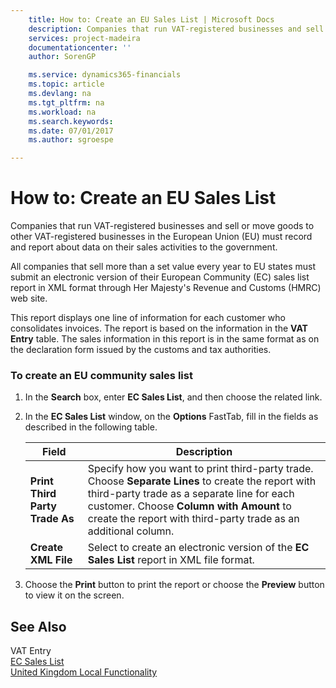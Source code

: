 ```yaml
---
    title: How to: Create an EU Sales List | Microsoft Docs
    description: Companies that run VAT-registered businesses and sell or move goods to other VAT-registered businesses in the European Union (EU) must record and report about data on their sales activities to the government.
    services: project-madeira
    documentationcenter: ''
    author: SorenGP

    ms.service: dynamics365-financials
    ms.topic: article
    ms.devlang: na
    ms.tgt_pltfrm: na
    ms.workload: na
    ms.search.keywords:
    ms.date: 07/01/2017
    ms.author: sgroespe

---
```

# How to: Create an EU Sales List
Companies that run VAT-registered businesses and sell or move goods to other VAT-registered businesses in the European Union (EU) must record and report about data on their sales activities to the government.  
  
 All companies that sell more than a set value every year to EU states must submit an electronic version of their European Community (EC) sales list report in XML format through Her Majesty's Revenue and Customs (HMRC) web site.  
  
 This report displays one line of information for each customer who consolidates invoices. The report is based on the information in the **VAT Entry** table. The sales information in this report is in the same format as on the declaration form issued by the customs and tax authorities.  
  
### To create an EU community sales list  
  
1.  In the **Search** box, enter **EC Sales List**, and then choose the related link.  
  
2.  In the **EC Sales List** window, on the **Options** FastTab, fill in the fields as described in the following table.  
  
    |Field|Description|  
    |---------------------------------|---------------------------------------|  
    |**Print Third Party Trade As**|Specify how you want to print third-party trade. Choose **Separate Lines** to create the report with third-party trade as a separate line for each customer. Choose **Column with Amount** to create the report with third-party trade as an additional column.|  
    |**Create XML File**|Select to create an electronic version of the **EC Sales List** report in XML file format.|  
  
3.  Choose the **Print** button to print the report or choose the **Preview** button to view it on the screen.  
  
## See Also  
 VAT Entry   
 [EC Sales List](($%20R_130%20EC%20Sales%20List%20$).md)   
 [United Kingdom Local Functionality](united-kingdom-local-functionality.md)